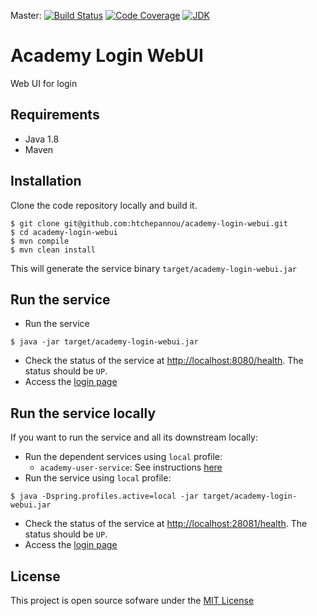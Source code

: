 Master: [![Build Status](https://travis-ci.org/htchepannou/academy-login-webui.svg?branch=master)](https://travis-ci.org/htchepannou/academy-login-webui)
[![Code Coverage](https://img.shields.io/codecov/c/github/htchepannou/academy-login-webui/master.svg)](https://codecov.io/github/htchepannou/academy-login-webui?branch=master)
[![JDK](https://img.shields.io/badge/jdk-1.8-brightgreen.svg)](http://www.oracle.com/technetwork/java/javase/downloads/jdk7-downloads-1880260.html)

# Academy Login WebUI
Web UI for login

## Requirements
- Java 1.8
- Maven

## Installation
Clone the code repository locally and build it.
```
$ git clone git@github.com:htchepannou/academy-login-webui.git
$ cd academy-login-webui
$ mvn compile
$ mvn clean install
```

This will generate the service binary ``target/academy-login-webui.jar``


## Run the service
- Run the service
```
$ java -jar target/academy-login-webui.jar
```
- Check the status of the service at [http://localhost:8080/health](http://localhost:8080/health). The status should be `UP`.
- Access the [login page](http://localhost:8080/login?done=http://www.google.ca)


## Run the service locally
If you want to run the service and all its downstream locally:

- Run the dependent services using `local` profile:
  - `academy-user-service`: See instructions [here](https://github.com/htchepannou/academy-user-service#run-the-server-locally)
- Run the service using `local` profile: 
```
$ java -Dspring.profiles.active=local -jar target/academy-login-webui.jar
```
- Check the status of the service at [http://localhost:28081/health](http://localhost:28081/health). The status should be `UP`.
- Access the [login page](http://localhost:28081/login?done=http://www.google.ca)


## License
This project is open source sofware under the [MIT License](https://opensource.org/licenses/MIT)

